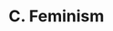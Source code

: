 # C. Feminism

<script>
var el = document.getElementsByClassName('active')[0];
var elParent = el.parentNode;
var nextElParent = elParent.nextSibling;
if (nextElParent) {
var childNextElParent = nextElParent.firstChild;
var newEl = childNextElParent.cloneNode(true);
var main = document.getElementsByTagName('main');
main[0].appendChild(newEl);
var toggle = document.querySelector('main a.toggle');
if (toggle) {
toggle.remove();
}
}
</script>